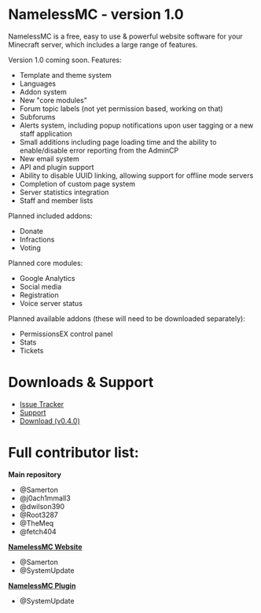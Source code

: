# NamelessMC - version 1.0

NamelessMC is a free, easy to use & powerful website software for your Minecraft server, which includes a large range of features.

Version 1.0 coming soon. Features:

- Template and theme system
- Languages
- Addon system
- New "core modules"
- Forum topic labels (not yet permission based, working on that)
- Subforums
- Alerts system, including popup notifications upon user tagging or a new staff application
- Small additions including page loading time and the ability to enable/disable error reporting from the AdminCP
- New email system
- API and plugin support
- Ability to disable UUID linking, allowing support for offline mode servers
- Completion of custom page system
- Server statistics integration
- Staff and member lists

Planned included addons:
- Donate
- Infractions
- Voting

Planned core modules:
- Google Analytics
- Social media
- Registration
- Voice server status

Planned available addons (these will need to be downloaded separately): 
- PermissionsEX control panel
- Stats
- Tickets

# Downloads & Support
* [Issue Tracker](https://github.com/NamelessMC/Nameless/issues)
* [Support](http://www.spigotmc.org/threads/nameless-minecraft-website-software.34810/)
* [Download (v0.4.0)](https://github.com/samerton/NamelessMC) 

# Full contributor list:
**Main repository**
* @Samerton
* @j0ach1mmall3
* @dwilson390
* @Root3287
* @TheMeq
* @fetch404

**[NamelessMC Website](http://namelessmc.github.io/)**
* @Samerton
* @SystemUpdate

**[NamelessMC Plugin](https://github.com/NamelessMC/Plugin)**
* @SystemUpdate
